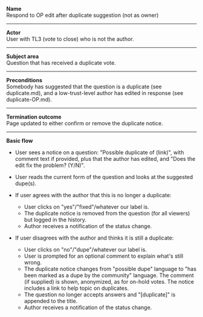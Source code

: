 **Name**  
Respond to OP edit after duplicate suggestion (not as owner)

----

**Actor**  
User with TL3 (vote to close) who is not the author.

----

**Subject area**  
Question that has received a duplicate vote.  

----

**Preconditions**  
Somebody has suggested that the question is a duplicate (see duplicate.md), and a low-trust-level author has edited in response (see duplicate-OP.md).

----

**Termination outcome**  
Page updated to either confirm or remove the duplicate notice.

----

**Basic flow**

- User sees a notice on a question: "Possible duplicate of (link)", with comment text if provided, plus that the author has edited, and "Does the edit fix the problem? (Y/N)".

- User reads the current form of the question and looks at the suggested dupe(s).

- If user agrees with the author that this is no longer a duplicate:
  - User clicks on "yes"/"fixed"/whatever our label is.
  - The duplicate notice is removed from the question (for all viewers) but logged in the history.
  - Author receives a notification of the status change.

- If user disagrees with the author and thinks it is still a duplicate:
  - User clicks on "no"/"dupe"/whatever our label is.
  - User is prompted for an optional comment to explain what's still wrong.
  - The duplicate notice changes from "possible dupe" language to "has been marked as a dupe by the community" language.  The comment (if supplied) is shown, anonymized, as for on-hold votes.  The notice includes a link to help topic on duplicates.
  - The question no longer accepts answers and "[duplicate]" is appended to the title.
  - Author receives a notification of the status change.


